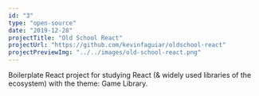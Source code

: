 ```yaml
---
id: "3"
type: "open-source"
date: "2019-12-28"
projectTitle: "Old School React"
projectUrl: "https://github.com/kevinfaguiar/oldschool-react"
projectPreviewImg: "../../images/old-school-react.png"
---
```

Boilerplate React project for studying React (& widely used libraries of the ecosystem) with the theme: Game Library.